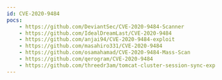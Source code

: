```yaml
---
id: CVE-2020-9484
pocs:
    - https://github.com/DeviantSec/CVE-2020-9484-Scanner
    - https://github.com/IdealDreamLast/CVE-2020-9484
    - https://github.com/anjai94/CVE-2020-9484-exploit
    - https://github.com/masahiro331/CVE-2020-9484
    - https://github.com/osamahamad/CVE-2020-9484-Mass-Scan
    - https://github.com/qerogram/CVE-2020-9484
    - https://github.com/threedr3am/tomcat-cluster-session-sync-exp
---
```

